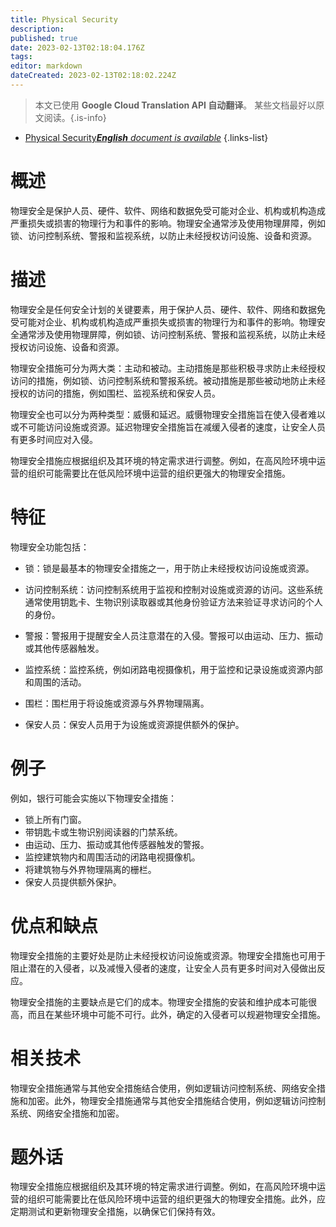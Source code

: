```yaml
---
title: Physical Security
description: 
published: true
date: 2023-02-13T02:18:04.176Z
tags: 
editor: markdown
dateCreated: 2023-02-13T02:18:02.224Z
---
```


> 本文已使用 **Google Cloud Translation API 自动翻译**。
某些文档最好以原文阅读。{.is-info}



- [Physical Security***English** document is available*](/en/Knowledge-base/Dictionary/physical-security)
{.links-list}


# 概述
物理安全是保护人员、硬件、软件、网络和数据免受可能对企业、机构或机构造成严重损失或损害的物理行为和事件的影响。物理安全通常涉及使用物理屏障，例如锁、访问控制系统、警报和监视系统，以防止未经授权访问设施、设备和资源。

# 描述
物理安全是任何安全计划的关键要素，用于保护人员、硬件、软件、网络和数据免受可能对企业、机构或机构造成严重损失或损害的物理行为和事件的影响。物理安全通常涉及使用物理屏障，例如锁、访问控制系统、警报和监视系统，以防止未经授权访问设施、设备和资源。

物理安全措施可分为两大类：主动和被动。主动措施是那些积极寻求防止未经授权访问的措施，例如锁、访问控制系统和警报系统。被动措施是那些被动地防止未经授权的访问的措施，例如围栏、监视系统和保安人员。

物理安全也可以分为两种类型：威慑和延迟。威慑物理安全措施旨在使入侵者难以或不可能访问设施或资源。延迟物理安全措施旨在减缓入侵者的速度，让安全人员有更多时间应对入侵。

物理安全措施应根据组织及其环境的特定需求进行调整。例如，在高风险环境中运营的组织可能需要比在低风险环境中运营的组织更强大的物理安全措施。

# 特征
物理安全功能包括：

- 锁：锁是最基本的物理安全措施之一，用于防止未经授权访问设施或资源。

- 访问控制系统：访问控制系统用于监视和控制对设施或资源的访问。这些系统通常使用钥匙卡、生物识别读取器或其他身份验证方法来验证寻求访问的个人的身份。

- 警报：警报用于提醒安全人员注意潜在的入侵。警报可以由运动、压力、振动或其他传感器触发。

- 监控系统：监控系统，例如闭路电视摄像机，用于监控和记录设施或资源内部和周围的活动。

- 围栏：围栏用于将设施或资源与外界物理隔离。

- 保安人员：保安人员用于为设施或资源提供额外的保护。

# 例子
例如，银行可能会实施以下物理安全措施：

- 锁上所有门窗。
- 带钥匙卡或生物识别阅读器的门禁系统。
- 由运动、压力、振动或其他传感器触发的警报。
- 监控建筑物内和周围活动的闭路电视摄像机。
- 将建筑物与外界物理隔离的栅栏。
- 保安人员提供额外保护。

# 优点和缺点
物理安全措施的主要好处是防止未经授权访问设施或资源。物理安全措施也可用于阻止潜在的入侵者，以及减慢入侵者的速度，让安全人员有更多时间对入侵做出反应。

物理安全措施的主要缺点是它们的成本。物理安全措施的安装和维护成本可能很高，而且在某些环境中可能不可行。此外，确定的入侵者可以规避物理安全措施。

# 相关技术
物理安全措施通常与其他安全措施结合使用，例如逻辑访问控制系统、网络安全措施和加密。此外，物理安全措施通常与其他安全措施结合使用，例如逻辑访问控制系统、网络安全措施和加密。

# 题外话
物理安全措施应根据组织及其环境的特定需求进行调整。例如，在高风险环境中运营的组织可能需要比在低风险环境中运营的组织更强大的物理安全措施。此外，应定期测试和更新物理安全措施，以确保它们保持有效。